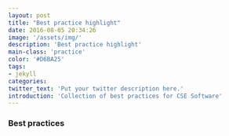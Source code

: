 ```yaml
---
layout: post
title: "Best practice highlight"
date: 2016-08-05 20:34:26
image: '/assets/img/'
description: 'Best practice highlight'
main-class: 'practice'
color: '#D6BA25'
tags:
- jekyll
categories:
twitter_text: 'Put your twitter description here.'
introduction: 'Collection of best practices for CSE Software'
---
```


### Best practices

